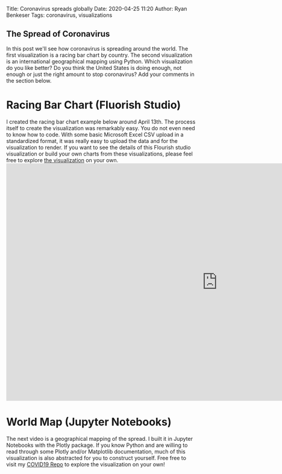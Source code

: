 Title: Coronavirus spreads globally
Date: 2020-04-25 11:20
Author: Ryan Benkeser
Tags: coronavirus, visualizations
## The Spread of Coronavirus
In this post we'll see how coronavirus is spreading around the world.  The first visualization is a racing bar chart by country.  The second visualization is an international geographical mapping using Python. Which visualization do you like better? Do you think the United States is doing enough, not enough or just the right amount to stop coronavirus? Add your comments in the section below.


<html>
<body>

<h1>Racing Bar Chart (Fluorish Studio)</h1>
I created the racing bar chart example below around April 13th.  The process itself to create the visualization was remarkably easy.  You do not even need to know how to code.  With some basic Microsoft Excel CSV upload in a standardized format, it was really easy to upload the data and for the visualization to render.  If you want to see the details of this Flourish studio visualization or build your own charts from these visualizations, please feel free to explore <a href="https://app.flourish.studio/visualisation/1907728/">the visualization</a> on your own.  

<iframe width="1120" height="630" src="https://www.youtube.com/embed/lGYYWhRI2HU" frameborder="0" allow="accelerometer; autoplay; encrypted-media; gyroscope; picture-in-picture" allowfullscreen></iframe>


<h1>World Map (Jupyter Notebooks)</h1>
The next video is a geographical mapping of the spread.  I built it in Jupyter Notebooks with the Plotly package.  If you know Python and are willing to read through some Plotly and/or Matplotlib documentation, much of this visualization is also abstracted for you to construct yourself.  Free free to visit my <a href="https://github.com/RyanBenkeser/COVID-19/blob/master/COVID19_World_Growth.ipynb">COVID19 Repo</a> to explore the visualization on your own! 


<iframe src="https://ryanbenkeser.github.io/COVID-19/covid19.html" scrolling="no" frameborder="0"
style="position: relative; top: 0; right: 0; left: 100; bottom: 0; height: 600px; width: 1200px;
></iframe>



</body>
</html>

##

Good luck and hopefully you can start rending your own data visualizations.  

Signing off on Sunday, April 25th 2020.

-- Ryan Benkeser








